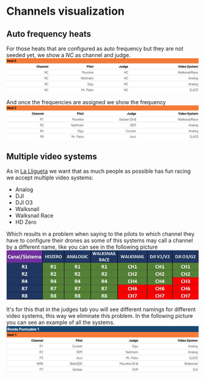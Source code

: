 # Channels visualization
## Auto frequency heats
For those heats that are configured as auto frequency but they are not seeded yet, we show a *NC* as channel and judge.
![](img/Non%20seeded%20auto%20frequency.png)

And once the frequencies are assigned we show the frequency
![](img/Seeded%20auto%20frequency.png)

## Multiple video systems
As in [La Lligueta](https://lalligueta.com/) we want that as much people as possible has fun racing we accept multiple video systems:
- Analog
- DJI
- DJI O3
- Walksnail
- Walksnail Race
- HD Zero

Which results in a problem when saying to the pilots to which channel they have to configure their drones as some of this systems may call a channel by a different name, like you can see in the following picture
![](img/Channel%20correlation.jpg)

It's for this that in the judges tab you will see different namings for different video systems, this way we eliminate this problem. In the following picture you can see an example of all the systems.
![](img/All%20systems%20example.png)

